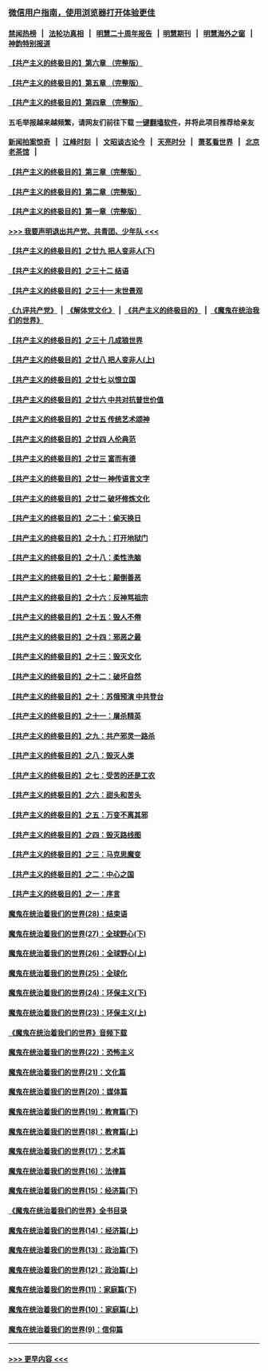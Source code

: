 ### [微信用户指南，使用浏览器打开体验更佳](https://github.com/gfw-breaker/banned-news1/blob/master/indexes/wechat-guide.md?t=0)
#### [禁闻热榜](热点新闻.md?t=0)  &nbsp;&nbsp;|&nbsp;&nbsp; [法轮功真相](https://github.com/gfw-breaker/truth/blob/master/README.md?t=0) &nbsp;&nbsp;|&nbsp;&nbsp; [明慧二十周年报告](https://github.com/gfw-breaker/mh-reports/blob/master/README.md?t=0) &nbsp;&nbsp;|&nbsp;&nbsp;[明慧期刊](https://github.com/gfw-breaker/mh-qikan) &nbsp;&nbsp;|&nbsp;&nbsp; [明慧海外之窗](https://github.com/gfw-breaker/mh-news/blob/master/README.md?t=0) &nbsp;&nbsp;|&nbsp;&nbsp; [神韵特别报道](https://github.com/gfw-breaker/mh-news/blob/master/shenyun.md?t=0)
#### [【共产主义的终极目的】第六章 （完整版）](../pages/nsc422/n11428913.md?t=02110533) 
#### [【共产主义的终极目的】第五章 （完整版）](../pages/nsc422/n11428912.md?t=02110533) 
#### [【共产主义的终极目的】第四章 （完整版）](../pages/nsc422/n11428907.md?t=02110533) 
#### 五毛举报越来越频繁，请网友们前往下载 [一键翻墙软件](https://github.com/gfw-breaker/ssr-accounts)，并将此项目推荐给亲友
#### [新闻拍案惊奇](https://github.com/gfw-breaker/banned-news1/blob/master/pages/link4.md) &nbsp;&nbsp;|&nbsp;&nbsp; [江峰时刻](https://github.com/gfw-breaker/banned-news1/blob/master/pages/link4.md) &nbsp;&nbsp;|&nbsp;&nbsp; [文昭谈古论今](https://github.com/gfw-breaker/banned-news1/blob/master/pages/link4.md) &nbsp;&nbsp;|&nbsp;&nbsp; [天亮时分](https://github.com/gfw-breaker/banned-news1/blob/master/pages/link4.md) &nbsp;&nbsp;|&nbsp;&nbsp; [萧茗看世界](https://github.com/gfw-breaker/banned-news1/blob/master/pages/link4.md) &nbsp;&nbsp;|&nbsp;&nbsp; [北京老茶馆](https://github.com/gfw-breaker/banned-news1/blob/master/pages/link4.md) &nbsp;&nbsp;|&nbsp;&nbsp; 
#### [【共产主义的终极目的】第三章（完整版）](../pages/nsc422/n11428848.md?t=02110533) 
#### [【共产主义的终极目的】第二章（完整版）](../pages/nsc422/n11428831.md?t=02110533) 
#### [【共产主义的终极目的】第一章（完整版）](../pages/nsc422/n11417651.md?t=02110533) 
#### [>>> 我要声明退出共产党、共青团、少年队 <<<](https://github.com/begood0513/goodnews/blob/master/quit/letter.md) 
#### [【共产主义的终极目的】之廿九 把人变非人(下)](../pages/nsc422/n11344140.md?t=02110533) 
#### [【共产主义的终极目的】之三十二 结语](../pages/nsc422/n11360535.md?t=02110533) 
#### [【共产主义的终极目的】之三十一 末世景观](../pages/nsc422/n11351129.md?t=02110533) 
#### [《九评共产党》](https://github.com/begood0513/9ping.md/blob/master/README.md) &nbsp;|&nbsp; [《解体党文化》](../../../../jtdwh.md/blob/master/README.md)  &nbsp;|&nbsp; [《共产主义的终极目的》](../../../../gczydzjmd.md/blob/master/README.md) &nbsp;|&nbsp; [《魔鬼在统治我们的世界》](../../../../mgztzwmdsj.md/blob/master/README.md) 
#### [【共产主义的终极目的】之三十 几成狼世界](../pages/nsc422/n11348280.md?t=02110533) 
#### [【共产主义的终极目的】之廿八 把人变非人(上)](../pages/nsc422/n11340492.md?t=02110533) 
#### [【共产主义的终极目的】之廿七 以恨立国](../pages/nsc422/n11336944.md?t=02110533) 
#### [【共产主义的终极目的】之廿六 中共对抗普世价值](../pages/nsc422/n11324785.md?t=02110533) 
#### [【共产主义的终极目的】之廿五 传统艺术颂神](../pages/nsc422/n11296396.md?t=02110533) 
#### [【共产主义的终极目的】之廿四 人伦典范](../pages/nsc422/n11296397.md?t=02110533) 
#### [【共产主义的终极目的】之廿三 富而有德](../pages/nsc422/n11283598.md?t=02110533) 
#### [【共产主义的终极目的】之廿一 神传语言文字](../pages/nsc422/n11263265.md?t=02110533) 
#### [【共产主义的终极目的】之廿二 破坏修炼文化](../pages/nsc422/n11245728.md?t=02110533) 
#### [【共产主义的终极目的】之二十：偷天换日](../pages/nsc422/n11238846.md?t=02110533) 
#### [【共产主义的终极目的】之十九：打开地狱门](../pages/nsc422/n11206376.md?t=02110533) 
#### [【共产主义的终极目的】之十八：柔性洗脑](../pages/nsc422/n11199994.md?t=02110533) 
#### [【共产主义的终极目的】之十七：颠倒善恶](../pages/nsc422/n11179782.md?t=02110533) 
#### [【共产主义的终极目的】之十六：反神骂祖宗](../pages/nsc422/n11166798.md?t=02110533) 
#### [【共产主义的终极目的】之十五：毁人不倦](../pages/nsc422/n11166792.md?t=02110533) 
#### [【共产主义的终极目的】之十四：邪恶之最](../pages/nsc422/n11150249.md?t=02110533) 
#### [【共产主义的终极目的】之十三：毁灭文化](../pages/nsc422/n11135227.md?t=02110533) 
#### [【共产主义的终极目的】之十二：破坏自然](../pages/nsc422/n11135214.md?t=02110533) 
#### [【共产主义的终极目的】之十：苏俄预演 中共登台](../pages/nsc422/n11118424.md?t=02110533) 
#### [【共产主义的终极目的】之十一：屠杀精英](../pages/nsc422/n11118442.md?t=02110533) 
#### [【共产主义的终极目的】之九：共产邪灵一路杀](../pages/nsc422/n11114139.md?t=02110533) 
#### [【共产主义的终极目的】之八：毁灭人类](../pages/nsc422/n11108503.md?t=02110533) 
#### [【共产主义的终极目的】之七：受苦的还是工农](../pages/nsc422/n11101809.md?t=02110533) 
#### [【共产主义的终极目的】之六：甜头和苦头](../pages/nsc422/n11096971.md?t=02110533) 
#### [【共产主义的终极目的】之五：万变不离其邪](../pages/nsc422/n11091285.md?t=02110533) 
#### [【共产主义的终极目的】之四：毁灭路线图](../pages/nsc422/n11086284.md?t=02110533) 
#### [【共产主义的终极目的】之三：马克思魔变](../pages/nsc422/n11061941.md?t=02110533) 
#### [【共产主义的终极目的】之二：中心之国](../pages/nsc422/n11047728.md?t=02110533) 
#### [【共产主义的终极目的】之一：序言](../pages/nsc422/n11086077.md?t=02110533) 
#### [魔鬼在统治着我们的世界(28)：结束语](../pages/nsc422/n10936246.md?t=02110533) 
#### [魔鬼在统治着我们的世界(27)：全球野心(下)](../pages/nsc422/n10928319.md?t=02110533) 
#### [魔鬼在统治着我们的世界(26)：全球野心(上)](../pages/nsc422/n10900318.md?t=02110533) 
#### [魔鬼在统治着我们的世界(25)：全球化](../pages/nsc422/n10788205.md?t=02110533) 
#### [魔鬼在统治着我们的世界(24)：环保主义(下)](../pages/nsc422/n10695307.md?t=02110533) 
#### [魔鬼在统治着我们的世界(23)：环保主义(上)](../pages/nsc422/n10688613.md?t=02110533) 
#### [《魔鬼在统治着我们的世界》音频下载](../pages/nsc422/n10635553.md?t=02110533) 
#### [魔鬼在统治着我们的世界(22)：恐怖主义](../pages/nsc422/n10614727.md?t=02110533) 
#### [魔鬼在统治着我们的世界(21)：文化篇](../pages/nsc422/n10597706.md?t=02110533) 
#### [魔鬼在统治着我们的世界(20)：媒体篇](../pages/nsc422/n10586579.md?t=02110533) 
#### [魔鬼在统治着我们的世界(19)：教育篇(下)](../pages/nsc422/n10564808.md?t=02110533) 
#### [魔鬼在统治着我们的世界(18)：教育篇(上)](../pages/nsc422/n10526970.md?t=02110533) 
#### [魔鬼在统治着我们的世界(17)：艺术篇](../pages/nsc422/n10499093.md?t=02110533) 
#### [魔鬼在统治着我们的世界(16)：法律篇](../pages/nsc422/n10485969.md?t=02110533) 
#### [魔鬼在统治着我们的世界(15)：经济篇(下)](../pages/nsc422/n10469975.md?t=02110533) 
#### [《魔鬼在统治着我们的世界》全书目录](../pages/nsc422/n10464261.md?t=02110533) 
#### [魔鬼在统治着我们的世界(14)：经济篇(上)](../pages/nsc422/n10457370.md?t=02110533) 
#### [魔鬼在统治着我们的世界(13)：政治篇(下)](../pages/nsc422/n10448270.md?t=02110533) 
#### [魔鬼在统治着我们的世界(12)：政治篇(上)](../pages/nsc422/n10444576.md?t=02110533) 
#### [魔鬼在统治着我们的世界(11)：家庭篇(下)](../pages/nsc422/n10440961.md?t=02110533) 
#### [魔鬼在统治着我们的世界(10)：家庭篇(上)](../pages/nsc422/n10435448.md?t=02110533) 
#### [魔鬼在统治着我们的世界(9)：信仰篇](../pages/nsc422/n10432159.md?t=02110533) 

----
#### [ >>> 更早内容 <<< ](../indexes/nsc422-earlier.md)

